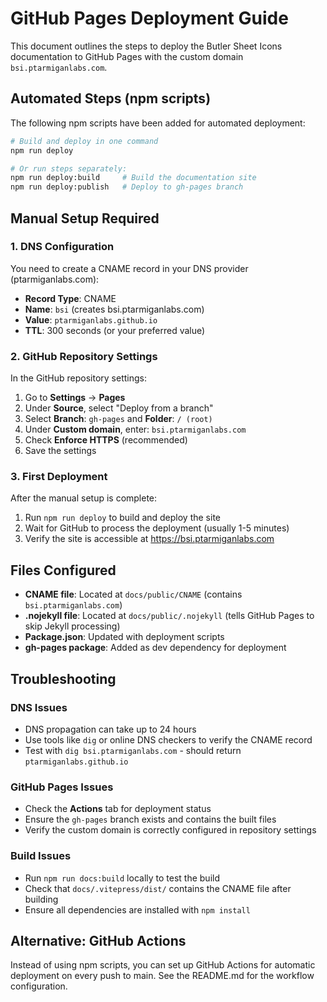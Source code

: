 # GitHub Pages Deployment Guide

This document outlines the steps to deploy the Butler Sheet Icons documentation to GitHub Pages with the custom domain `bsi.ptarmiganlabs.com`.

## Automated Steps (npm scripts)

The following npm scripts have been added for automated deployment:

```bash
# Build and deploy in one command
npm run deploy

# Or run steps separately:
npm run deploy:build     # Build the documentation site
npm run deploy:publish   # Deploy to gh-pages branch
```

## Manual Setup Required

### 1. DNS Configuration

You need to create a CNAME record in your DNS provider (ptarmiganlabs.com):

- **Record Type**: CNAME
- **Name**: `bsi` (creates bsi.ptarmiganlabs.com)
- **Value**: `ptarmiganlabs.github.io`
- **TTL**: 300 seconds (or your preferred value)

### 2. GitHub Repository Settings

In the GitHub repository settings:

1. Go to **Settings** → **Pages**
2. Under **Source**, select "Deploy from a branch"
3. Select **Branch**: `gh-pages` and **Folder**: `/ (root)`
4. Under **Custom domain**, enter: `bsi.ptarmiganlabs.com`
5. Check **Enforce HTTPS** (recommended)
6. Save the settings

### 3. First Deployment

After the manual setup is complete:

1. Run `npm run deploy` to build and deploy the site
2. Wait for GitHub to process the deployment (usually 1-5 minutes)
3. Verify the site is accessible at https://bsi.ptarmiganlabs.com

## Files Configured

- **CNAME file**: Located at `docs/public/CNAME` (contains `bsi.ptarmiganlabs.com`)
- **.nojekyll file**: Located at `docs/public/.nojekyll` (tells GitHub Pages to skip Jekyll processing)
- **Package.json**: Updated with deployment scripts
- **gh-pages package**: Added as dev dependency for deployment

## Troubleshooting

### DNS Issues

- DNS propagation can take up to 24 hours
- Use tools like `dig` or online DNS checkers to verify the CNAME record
- Test with `dig bsi.ptarmiganlabs.com` - should return `ptarmiganlabs.github.io`

### GitHub Pages Issues

- Check the **Actions** tab for deployment status
- Ensure the `gh-pages` branch exists and contains the built files
- Verify the custom domain is correctly configured in repository settings

### Build Issues

- Run `npm run docs:build` locally to test the build
- Check that `docs/.vitepress/dist/` contains the CNAME file after building
- Ensure all dependencies are installed with `npm install`

## Alternative: GitHub Actions

Instead of using npm scripts, you can set up GitHub Actions for automatic deployment on every push to main. See the README.md for the workflow configuration.